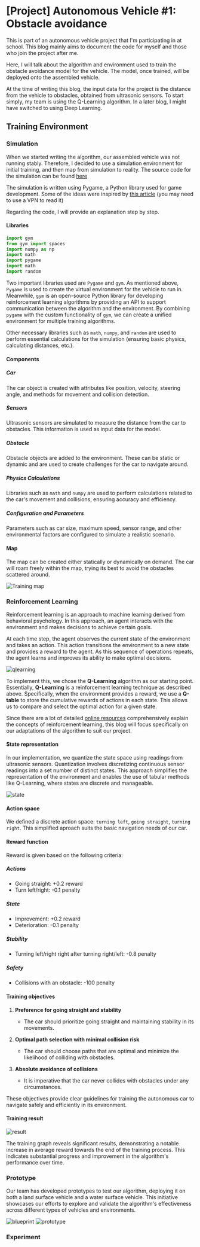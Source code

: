 # [Project] Autonomous Vehicle #1: Obstacle avoidance

This is part of an autonomous vehicle project that I'm participating in at school. This blog mainly aims to document the code for myself and those who join the project after me.

Here, I will talk about the algorithm and environment used to train the obstacle avoidance model for the vehicle. The model, once trained, will be deployed onto the assembled vehicle.

At the time of writing this blog, the input data for the project is the distance from the vehicle to obstacles, obtained from ultrasonic sensors. To start simply, my team is using the Q-Learning algorithm. In a later blog, I might have switched to using Deep Learning.

## Training Environment

### Simulation

When we started writing the algorithm, our assembled vehicle was not running stably. Therefore, I decided to use a simulation environment for initial training, and then map from simulation to reality. The source code for the simulation can be found [here](https://github.com/minhquang053/autonomous_car/blob/main/QLearning/rl_car_env.py)

The simulation is written using Pygame, a Python library used for game development. Some of the ideas were inspired by [this article](https://medium.com/@sdeleers/autonomous-car-with-reinforcement-learning-part-1-obstacle-avoidance-7c73a2567b7b) (you may need to use a VPN to read it)

Regarding the code, I will provide an explanation step by step.

#### Libraries

```Python
import gym
from gym import spaces
import numpy as np
import math
import pygame
import math
import random
```

Two important libraries used are ```Pygame``` and ```gym```. As mentioned above, ```Pygame``` is used to create the virtual environment for the vehicle to run in. Meanwhile, ```gym``` is an open-source Python library for developing reinforcement learning algorithms by providing an API to support communication between the algorithm and the environment. By combining ```pygame``` with the custom functionality of ```gym```, we can create a unified environment for multiple training algorithms.

Other necessary libraries such as ```math```, ```numpy```, and ```random``` are used to perform essential calculations for the simulation (ensuring basic physics, calculating distances, etc.).

#### Components

##### Car

The car object is created with attributes like position, velocity, steering angle, and methods for movement and collision detection.

##### Sensors

Ultrasonic sensors are simulated to measure the distance from the car to obstacles. This information is used as input data for the model.

##### Obstacle

Obstacle objects are added to the environment. These can be static or dynamic and are used to create challenges for the car to navigate around.

##### Physics Calculations

Libraries such as ```math``` and ```numpy``` are used to perform calculations related to the car's movement and collisions, ensuring accuracy and efficiency.

##### Configuration and Parameters

Parameters such as car size, maximum speed, sensor range, and other environmental factors are configured to simulate a realistic scenario.

#### Map

The map can be created either statically or dynamically on demand. The car will roam freely within the map, trying its best to avoid the obstacles scattered around.

![Training map](/images/2024-01-26-autocar_1/fullmap.png)

### Reinforcement Learning

Reinforcement learning is an approach to machine learning derived from behavioral psychology. In this approach, an agent interacts with the environment and makes decisions to achieve certain goals.

At each time step, the agent observes the current state of the environment and takes an action. This action transitions the environment to a new state and provides a reward to the agent. As this sequence of operations repeats, the agent learns and improves its ability to make optimal decisions.

![qlearning](/images/2024-01-26-autocar_1/qlearning.png)

To implement this, we chose the **Q-Learning** algorithm as our starting point. Essentially, **Q-Learning** is a reinforcement learning technique as described above. Specifically, when the environment provides a reward, we use a **Q-table** to store the cumulative rewards of actions in each state. This allows us to compare and select the optimal action for a given state.

Since there are a lot of detailed [online resources](https://www.datacamp.com/tutorial/introduction-q-learning-beginner-tutorial') comprehensively explain the concepts of reinforcement learning, this blog will focus specifically on our adaptations of the algorithm to suit our project.

#### State representation

In our implementation, we quantize the state space using readings from ultrasonic sensors. Quantization involves discretizing continuous sensor readings into a set number of distinct states. This approach simplifies the representation of the environment and enables the use of tabular methods like Q-Learning, where states are discrete and manageable.

![state](/images/2024-01-26-autocar_1/statespace.png)

#### Action space

We defined a discrete action space: ```turning left```, ```going straight```, ```turning right```. This simplified aproach suits the basic navigation needs of our car.

#### Reward function

Reward is given based on the following criteria:

##### Actions

- Going straight: +0.2 reward
- Turn left/right: -0.1 penalty

##### State

- Improvement: +0.2 reward
- Deterioration: -0.1 penalty
  
##### Stability

- Turning left/right right after turning right/left: -0.8 penalty

##### Safety

- Collisions with an obstacle: -100 penalty

#### Training objectives

1. **Preference for going straight and stability**
   - The car should prioritize going straight and maintaining stability in its movements.

2. **Optimal path selection with minimal collision risk**
   - The car should choose paths that are optimal and minimize the likelihood of colliding with obstacles.

3. **Absolute avoidance of collisions**
   - It is imperative that the car never collides with obstacles under any circumstances.

These objectives provide clear guidelines for training the autonomous car to navigate safely and efficiently in its environment.

#### Training result

![result](/images/2024-01-26-autocar_1/evaluate.png)

The training graph reveals significant results, demonstrating a notable increase in average reward towards the end of the training process. This indicates substantial progress and improvement in the algorithm's performance over time.

### Prototype

Our team has developed prototypes to test our algorithm, deploying it on both a land surface vehicle and a water surface vehicle. This initiative showcases our efforts to explore and validate the algorithm's effectiveness across different types of vehicles and environments.

![blueprint](/images/2024-01-26-autocar_1/blueprint.png)
![prototype](/images/2024-01-26-autocar_1/prototype.jpg)

### Experiment
